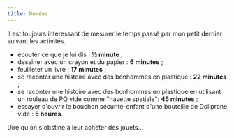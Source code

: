 ```yaml
---
title: Durées
---
```


Il est toujours intéressant de mesurer le temps passé par mon petit dernier suivant les activités.

<!-- more -->

-   écouter ce que je lui dis : **½ minute** ;
-   dessiner avec un crayon et du papier : **6 minutes** ;
-   feuilleter un livre : **17 minutes** ;
-   se raconter une histoire avec des bonhommes en plastique : **22 minutes** ;
-   se raconter une histoire avec des bonhommes en plastique en utilisant un rouleau de PQ vide comme "navette spatiale": **45 minutes** ;
-   essayer d'ouvrir le bouchon sécurité-enfant d'une bouteille de Doliprane vide : **5 heures**.

Dire qu'on s'obstine à leur acheter des jouets…
